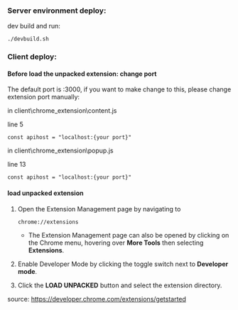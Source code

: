 ### Server environment deploy:

dev build and run: 

```shell
./devbuild.sh
```



### Client  deploy:

#### Before load the unpacked extension: change port

The default port is :3000, if you want to make change to this, please change extension port manually:

in client\chrome_extension\content.js 

line 5

```
const apihost = "localhost:{your port}"
```

in client\chrome_extension\popup.js

line 13

```
const apihost = "localhost:{your port}"
```

#### load unpacked extension

1. Open the Extension Management page by navigating to

    

   ```
   chrome://extensions
   ```

   - The Extension Management page can also be opened by clicking on the Chrome menu, hovering over **More Tools** then selecting **Extensions**.

2. Enable Developer Mode by clicking the toggle switch next to **Developer mode**.

3. Click the **LOAD UNPACKED** button and select the extension directory.

source: https://developer.chrome.com/extensions/getstarted



